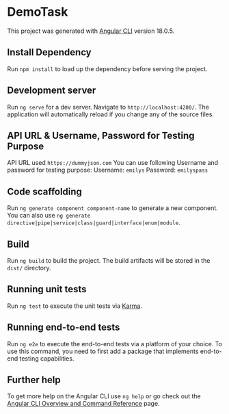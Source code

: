 # DemoTask

This project was generated with [Angular CLI](https://github.com/angular/angular-cli) version 18.0.5.

## Install Dependency

Run `npm install` to load up the dependency before serving the project.

## Development server

Run `ng serve` for a dev server. Navigate to `http://localhost:4200/`. The application will automatically reload if you change any of the source files.

## API URL & Username, Password for Testing Purpose

API URL used `https://dummyjson.com` 
You can use following Username and password for testing purpose:
Username: `emilys`
Password: `emilyspass` 

## Code scaffolding

Run `ng generate component component-name` to generate a new component. You can also use `ng generate directive|pipe|service|class|guard|interface|enum|module`.

## Build

Run `ng build` to build the project. The build artifacts will be stored in the `dist/` directory.

## Running unit tests

Run `ng test` to execute the unit tests via [Karma](https://karma-runner.github.io).

## Running end-to-end tests

Run `ng e2e` to execute the end-to-end tests via a platform of your choice. To use this command, you need to first add a package that implements end-to-end testing capabilities.

## Further help

To get more help on the Angular CLI use `ng help` or go check out the [Angular CLI Overview and Command Reference](https://angular.dev/tools/cli) page.

